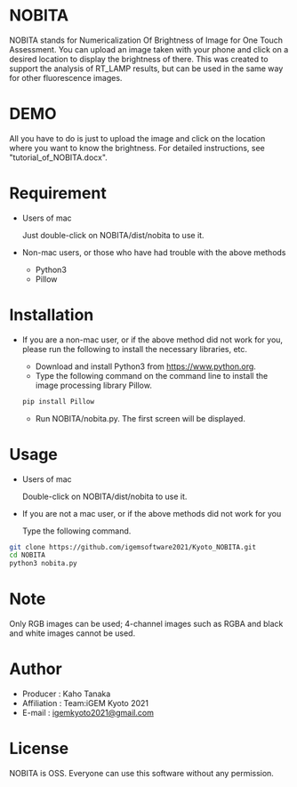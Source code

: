 # NOBITA
NOBITA stands for Numericalization Of Brightness of Image for One Touch Assessment. You can upload an image taken with your phone and click on a desired location to display the brightness of there. This was created to support the analysis of RT_LAMP results, but can be used in the same way for other fluorescence images.
# DEMO
All you have to do is  just to upload the image and click on the location where you want to know the brightness.
For detailed instructions, see "tutorial_of_NOBITA.docx".

# Requirement
* Users of mac

    Just double-click on NOBITA/dist/nobita to use it.

* Non-mac users, or those who have had trouble with the above methods

    - Python3
    - Pillow

# Installation
* If you are a non-mac user, or if the above method did not work for you, please run the following to install the necessary libraries, etc.
    - Download and install Python3 from https://www.python.org.
    - Type the following command on the command line to install the image processing library Pillow.

    ```bash
    pip install Pillow
    ```

    - Run NOBITA/nobita.py. The first screen will be displayed.

 
# Usage
* Users of mac

    Double-click on NOBITA/dist/nobita to use it.
* If you are not a mac user, or if the above methods did not work for you


    Type the following command.
```bash
git clone https://github.com/igemsoftware2021/Kyoto_NOBITA.git
cd NOBITA
python3 nobita.py
```
 
# Note
 
Only RGB images can be used; 4-channel images such as RGBA and black and white images cannot be used.
 
# Author
 
* Producer : Kaho Tanaka
* Affiliation : Team:iGEM Kyoto 2021
* E-mail : igemkyoto2021@gmail.com
 
# License
NOBITA is OSS. Everyone can use this software without any permission.